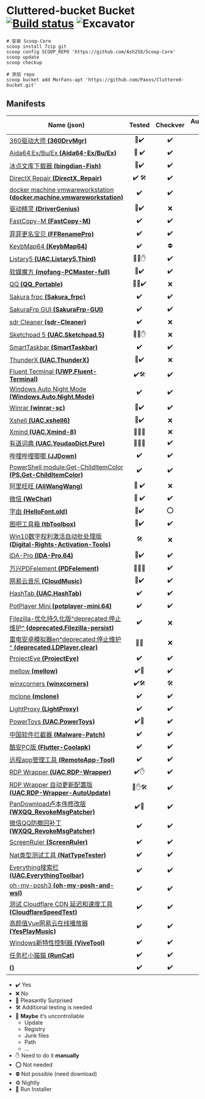# Cluttered-bucket Bucket [![Build status](https://ci.appveyor.com/api/projects/status/r1swkc1x7whqn278?svg=true)](https://ci.appveyor.com/project/Paxxs/cluttered-bucket) ![Excavator](https://github.com/Paxxs/Cluttered-bucket/workflows/Excavator/badge.svg)

```
# 安装 Scoop-Core
scoop install 7zip git
scoop config SCOOP_REPO 'https://github.com/Ash258/Scoop-Core'
scoop update
scoop checkup

# 添加 repo
scoop bucket add MorFans-apt 'https://github.com/Paxxs/Cluttered-bucket.git'
```

## Manifests

| Name **(json)**                                                                                                              | Tested | Checkver | Autoupdate (Hash) | Official |
| ---------------------------------------------------------------------------------------------------------------------------- | :----: | :------: | :---------------: | :------: |
| [360驱动大师 **(360DrvMgr)**](./bucket/360DrvMgr.json)                                                                       |   🎉✔️   |    ✔️     |       ❌ (❌)       |    ❌     |
| [Aida64:Ex/Bu/Ex **(Aida64-Ex/Bu/Ex)**](./bucket/Aida64-Ex.json)                                                             |  🎉 ✔️   |    ✔️     |       ✔️ (⛔️)       |    ✔️     |
| [冰点文库下载器 **(bingdian-Fish)**](./bucket/bingdian-Fish.json)                                                            |   🎉✔️   |    ✔️     |       ❌ (❌)       |    ❌     |
| [DirectX Repair **(DirectX_Repair)**](./bucket/DirectX_Repair.json)                                                          |  ✔️ 🛠   |    ✔️     |       ❌ (❌)       |    ✔️     |
| [docker machine vmwareworkstation **(docker.machine.vmwareworkstation)**](./bucket/docker.machine.vmwareworkstation.json)    |   ✔️    |    ✔️     |       ✔️ (⛔️)       |    ✔️     |
| [驱动精灵 **(DriverGenius)**](./bucket/DriverGenius.json)                                                                    |   🎉✔️   |    ❌     |       ❌ (❌)       |    ❌     |
| [FastCopy-M **(FastCopy-M)**](./bucket/FastCopy-M.json)                                                                      |   ✔️    |    ✔️     |       ✔️ (⛔️)       |    ✔️     |
| [菲菲更名宝贝 **(FFRenamePro)**](./bucket/FFRenamePro.json)                                                                  |   ✔️    |    ✔️     |       ✔️ (⛔️)       |    ✔️     |
| [KeybMap64 **(KeybMap64)**](./bucket/KeybMap64.json)                                                                         |   ✔️    |    ⛔️     |       ❌ (❌)       |    ✔️     |
| [Listary5 **(UAC.Listary5.Third)**](./bucket/UAC.Listary5.Third.json)                                                        |  🎉🎃✋   |    ✔️     |       ❌ (❌)       |    ❌     |
| [软媒魔方 **(mofang-PCMaster-full)**](./bucket/mofang-PCMaster-full.json)                                                    |   🔶✔️   |    ✔️     |       ✔️ (⛔️)       |    ✔️     |
| [QQ **(QQ_Portable)**](./bucket/QQ_Portable.json)                                                                            |  🎉🔶✔️   |    ❌     |       ❌ (❌)       |    ❌     |
| [Sakura frpc **(Sakura_frpc)**](./bucket/Sakura_frpc.json)                                                                   |   ✔️    |    ✔️     |       ✔️ (⛔️)       |    ✔️     |
| [SakuraFrp GUI **(SakuraFrp-GUI)**](./bucket/SakuraFrp-GUI.json)                                                             |   ✔️    |    ✔️     |       ✔️ (⛔️)       |    ✔️     |
| [sdr Cleaner **(sdr-Cleaner)**](./bucket/sdr-Cleaner.json)                                                                   |   ✔️    |    ❌     |       ❌ (❌)       |    ✔️     |
| [Sketchpad 5 **(UAC.Sketchpad.5)**](./bucket/UAC.Sketchpad.5.json)                                                           |  🎉🎃✋   |    ❌     |       ❌ (❌)       |    ❌     |
| [SmartTaskbar **(SmartTaskbar)**](./bucket/SmartTaskbar.json)                                                                |   ✔️    |    ✔️     |       ✔️ (⛔️)       |    ✔️     |
| [ThunderX **(UAC.ThunderX)**](./bucket/UAC.ThunderX.json)                                                                    |   🎉✔️   |    ❌     |       ❌ (❌)       |    ❌     |
| [Fluent Terminal **(UWP.Fluent-Terminal)**](./bucket/UWP.Fluent-Terminal.json)                                               |   ✔️🛠   |    ✔️     |       ❌ (❌)       |    ✔️     |
| [Windows Auto Night Mode **(Windows.Auto.Night.Mode)**](./bucket/Windows.Auto.Night.Mode.json)                               |   ✔️    |    ✔️     |       ✔️ (⛔️)       |    ✔️     |
| [Winrar **(winrar-sc)**](./bucket/winrar-sc.json)                                                                            |   🎉✔️   |    ✔️     |       ❌ (❌)       |    ✔️     |
| [Xshell **(UAC.xshell6)**](./bucket/UAC.xshell6.json)                                                                        |   🎉✔️   |    ❌     |       ❌ (❌)       |    ❌     |
| [Xmind **(UAC.Xmind-8)**](./bucket/UAC.Xmind-8.json)                                                                         |  🎉🔶🎃   |    ❌     |       ❌ (❌)       |    ❌     |
| [有道词典 **(UAC.YoudaoDict.Pure)**](./bucket/UAC.YoudaoDict.Pure.json)                                                      |  🎉🔶🎃   |    ✔️     |       ❌ (❌)       |    ❌     |
| [哔哩哔哩唧唧 **(JJDown)**](./bucket/JJDown.json)                                                                            |   ✔️    |    ✔️     |       ✔️(⛔️)        |    ✔️     |
| [PowerShell module:Get-ChildItemColor **(PS.Get-ChildItemColor)**](./bucket/PS.Get-ChildItemColor.json)                      |   ✔️    |    ✔️     |       ✔️(⛔️)        |    ✔️     |
| [阿里旺旺 **(AliWangWang)**](./bucket/AliWangWang.json)                                                                      |  🎉 ✔️   |    ❌     |       ❌ (❌)       |    ❌     |
| [微信 **(WeChat)**](./bucket/WeChat.json)                                                                                    |  🎉 ✔️   |    ✔️     |       ❌ (❌)       |    ❌     |
| [字由 **(HelloFont.old)**](./bucket/HelloFont.old.json)                                                                      |   🔶✔️   |    ⭕️     |       ❌ (❌)       |    ✔️     |
| [图吧工具箱 **(tbToolbox)**](./bucket/tbToolbox.json)                                                                        |   🔶✔️   |    ✔️     |       ❌ (❌)       |    ✔️     |
| [Win10数字权利激活自动批处理版 **(Digital-Rights-Activation-Tools)**](./bucket/Digital-Rights-Activation-Tools.json)         |   🛠    |    ❌     |       ❌ (❌)       |    ✔️     |
| [IDA-Pro **(IDA-Pro.64)**](./bucket/IDA-Pro.64.json)                                                                         |   🎉✔️   |    ✔️     |       ❌ (❌)       |    ❌     |
| [万兴PDFelement **(PDFelement)**](./bucket/PDFelement.json)                                                                  |  🎉🔶🎃   |    ✔️     |       ❌ (❌)       |    ❌     |
| [网易云音乐 **(CloudMusic)**](./bucket/CloudMusic.json)                                                                      |   🎉✔️   |    ✔️     |       ❌ (❌)       |    ❌     |
| [HashTab **(UAC.HashTab)**](./bucket/UAC.HashTab.json)                                                                       |   ✔️    |    ✔️     |       ✔️(⛔️)        |    ✔️     |
| [PotPlayer Mini **(potplayer-mini.64)**](./bucket/potplayer-mini.64.json)                                                    |   ✔️    |    ✔️     |       ❌ (❌)       |    ✔️     |
| [Filezilla-优化持久化版^deprecated:停止维护^ **(deprecated.Filezilla-persist)**](./bucket/deprecated.Filezilla-persist.json) |   ✔️    |    ❌     |       ❌(❌)        |    ✔️     |
| [雷电安卓模拟器en^deprecated:停止维护^ **(deprecated.LDPlayer.clear)**](./bucket/deprecated.LDPlayer.clear.json)             |   🎉🔶   |    ❌     |       ❌(❌)        |    ✔️     |
| [ ProjectEye **(ProjectEye)**](./bucket/ProjectEye.json)                                                                     |   ✔️    |    ✔️     |       ✔️(⛔️)        |    ✔️     |
| [ mellow **(mellow)**](./bucket/mellows.json)                                                                                |   ✔️🎃   |    ✔️     |       ✔️(⛔️)        |    ✔️     |
| [ winxcorners **(winxcorners)**](./bucket/winxcorners.json)                                                                  |   ✔️🛠   |    🛠     |       🛠(⛔️)        |    ✔️     |
| [ mclone **(mclone)**](./bucket/mclone.json)                                                                                 |   ✔️    |    ✔️     |       ✔️(⛔️)        |    ✔️     |
| [ LightProxy **(LightProxy)**](./bucket/LightProxy.json)                                                                     |   ✔️    |    ✔️     |       ✔️(⛔️)        |    ✔️     |
| [ PowerToys **(UAC.PowerToys)**](./bucket/UAC.PowerToys.json)                                                                |   ✔️🎃   |    ✔️     |       ✔️(⛔️)        |    ✔️     |
| [中国软件拦截器 **(Malware-Patch)**](./bucket/Malware-Patch.json)                                                            |   ✔️    |    ✔️     |       ✔️(⛔️)        |    ✔️     |
| [酷安PC版 **(Flutter-Coolapk)**](./bucket/Flutter-Coolapk.json)                                                              |   ✔️    |    ✔️     |       ❌ (❌)       |    ✔️     |
| [远程app管理工具 **(RemoteApp-Tool)**](./bucket/RemoteApp-Tool.json)                                                         |   ✔️    |    ✔️     |       ❌ (❌)       |    ✔️     |
| [RDP Wrapper **(UAC.RDP-Wrapper)**](./bucket/UAC.RDP-Wrapper.json)                                                           |   ✔️✋   |    ✔️     |       ✔️(⛔️)        |    ✔️     |
| [RDP Wrapper 自动更新配置版 **(UAC.RDP-Wrapper-AutoUpdate)**](./bucket/UAC.RDP-Wrapper-AutoUpdate.json)                      |  🎉✋🛠   |    ✔️     |       ✔️(⛔️)        |    ✔️     |
| [PanDownload卢本伟修改版 **(WXQQ_RevokeMsgPatcher)**](./bucket/WXQQ_RevokeMsgPatcher.json)                                   |   ✔️🔶   |    ✔️     |       ✔️(⛔️)        |    ❌     |
| [微信QQ防撤回补丁 **(WXQQ_RevokeMsgPatcher)**](./bucket/WXQQ_RevokeMsgPatcher.json)                                          |   ✔️    |    ✔️     |       ✔️(⛔️)        |    ✔️     |
| [ScreenRuler **(ScreenRuler)**](./bucket/ScreenRuler.json)                                                                   |   ✔️    |    ✔️     |       ✔️(⛔️)        |    ✔️     |
| [Nat类型测试工具 **(NatTypeTester)**](./bucket/NatTypeTester.json)                                                           |   ✔️    |    ✔️     |       ✔️(⛔️)        |    ✔️     |
| [Everything搜索栏 **(UAC.EverythingToolbar)**](./bucket/UAC.EverythingToolbar.json)                                          |   ✔️    |    ✔️     |       ✔️(⛔️)        |    ✔️     |
| [oh-my-posh3 **(oh-my-posh-and-wsl)**](./bucket/oh-my-posh-and-wsl.json)                                                     |   ✔️    |    ✔️     |       ✔️(✔️)        |    ✔️     |
| [测试 Cloudflare CDN 延迟和速度工具 **(CloudflareSpeedTest)**](./bucket/CloudflareSpeedTest.json)                            |   ✔️    |    ✔️     |       ✔️(⛔️)        |    ✔️     |
| [高颜值Vue网易云在线播放器 **(YesPlayMusic)**](./bucket/YesPlayMusic.json)                                                                |   ✔️    |    ✔️     |       ✔️(⛔️)        |    ✔️     |
| [Windows新特性控制器 **(ViveTool)**](./bucket/ViveTool.json)                                                                                                    |   ✔️    |    ✔️     |       ✔️(⛔️)        |    ✔️     |
| [任务栏小猫猫 **(RunCat)**](./bucket/RunCat.json)                                                                                                    |   ✔️    |    ✔️     |       ✔️(⛔️)        |    ✔️     |
| [ **()**](./bucket/.json)                                                                                                    |   ✔️    |    ✔️     |       ✔️(✔️)        |    ✔️     |

- ✔️ Yes
- ❌ No
- 🎉 Pleasantly Surprised
- 🛠 Additional testing is needed
- 🔶 **Maybe** it‘s uncontrollable
  - Update
  - Registry
  - Junk files
  - Path
  - …
- ✋ Need to do it **manually**
- ⭕️ Not needed
- ⛔️ Not possible (need download)
- ♻️ Nightly
- 🎃 Run Installer
